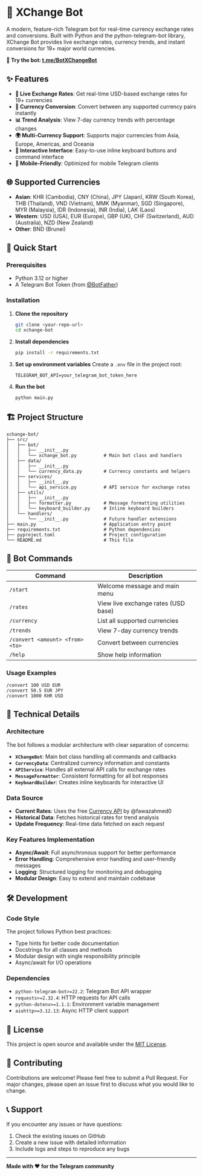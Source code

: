 # 💱 XChange Bot

A modern, feature-rich Telegram bot for real-time currency exchange rates and conversions. Built with Python and the python-telegram-bot library, XChange Bot provides live exchange rates, currency trends, and instant conversions for 19+ major world currencies.

**🤖 Try the bot: [t.me/BotXChangeBot](https://t.me/BotXChangeBot)**

## ✨ Features

- **💱 Live Exchange Rates**: Get real-time USD-based exchange rates for 19+ currencies
- **🔄 Currency Conversion**: Convert between any supported currency pairs instantly  
- **📊 Trend Analysis**: View 7-day currency trends with percentage changes
- **🌍 Multi-Currency Support**: Supports major currencies from Asia, Europe, Americas, and Oceania
- **🎯 Interactive Interface**: Easy-to-use inline keyboard buttons and command interface
- **📱 Mobile-Friendly**: Optimized for mobile Telegram clients

## 🌐 Supported Currencies

- **Asian**: KHR (Cambodia), CNY (China), JPY (Japan), KRW (South Korea), THB (Thailand), VND (Vietnam), MMK (Myanmar), SGD (Singapore), MYR (Malaysia), IDR (Indonesia), INR (India), LAK (Laos)
- **Western**: USD (USA), EUR (Europe), GBP (UK), CHF (Switzerland), AUD (Australia), NZD (New Zealand) 
- **Other**: BND (Brunei)

## 🚀 Quick Start

### Prerequisites

- Python 3.12 or higher
- A Telegram Bot Token (from [@BotFather](https://t.me/botfather))

### Installation

1. **Clone the repository**
   ```bash
   git clone <your-repo-url>
   cd xchange-bot
   ```

2. **Install dependencies**
   ```bash
   pip install -r requirements.txt
   ```

3. **Set up environment variables**
   Create a `.env` file in the project root:
   ```env
   TELEGRAM_BOT_API=your_telegram_bot_token_here
   ```

4. **Run the bot**
   ```bash
   python main.py
   ```

## 🏗️ Project Structure

```
xchange-bot/
├── src/
│   ├── bot/
│   │   ├── __init__.py
│   │   └── xchange_bot.py          # Main bot class and handlers
│   ├── data/
│   │   ├── __init__.py
│   │   └── currency_data.py        # Currency constants and helpers
│   ├── services/
│   │   ├── __init__.py
│   │   └── api_service.py          # API service for exchange rates
│   ├── utils/
│   │   ├── __init__.py
│   │   ├── formatter.py            # Message formatting utilities
│   │   └── keyboard_builder.py     # Inline keyboard builders
│   └── handlers/
│       └── __init__.py             # Future handler extensions
├── main.py                         # Application entry point
├── requirements.txt                # Python dependencies
├── pyproject.toml                  # Project configuration
└── README.md                       # This file
```

## 🤖 Bot Commands

| Command | Description |
|---------|-------------|
| `/start` | Welcome message and main menu |
| `/rates` | View live exchange rates (USD base) |
| `/currency` | List all supported currencies |
| `/trends` | View 7-day currency trends |
| `/convert <amount> <from> <to>` | Convert between currencies |
| `/help` | Show help information |

### Usage Examples

```
/convert 100 USD EUR
/convert 50.5 EUR JPY  
/convert 1000 KHR USD
```

## 🔧 Technical Details

### Architecture

The bot follows a modular architecture with clear separation of concerns:

- **`XChangeBot`**: Main bot class handling all commands and callbacks
- **`CurrencyData`**: Centralized currency information and constants
- **`APIService`**: Handles all external API calls for exchange rates
- **`MessageFormatter`**: Consistent formatting for all bot responses
- **`KeyboardBuilder`**: Creates inline keyboards for interactive UI

### Data Source

- **Current Rates**: Uses the free [Currency API](https://github.com/fawazahmed0/currency-api) by @fawazahmed0
- **Historical Data**: Fetches historical rates for trend analysis
- **Update Frequency**: Real-time data fetched on each request

### Key Features Implementation

- **Async/Await**: Full asynchronous support for better performance
- **Error Handling**: Comprehensive error handling and user-friendly messages  
- **Logging**: Structured logging for monitoring and debugging
- **Modular Design**: Easy to extend and maintain codebase

## 🛠️ Development

### Code Style

The project follows Python best practices:
- Type hints for better code documentation
- Docstrings for all classes and methods
- Modular design with single responsibility principle
- Async/await for I/O operations

### Dependencies

- `python-telegram-bot>=22.2`: Telegram Bot API wrapper
- `requests>=2.32.4`: HTTP requests for API calls
- `python-dotenv>=1.1.1`: Environment variable management
- `aiohttp>=3.12.13`: Async HTTP client support

## 📄 License

This project is open source and available under the [MIT License](LICENSE).

## 🤝 Contributing

Contributions are welcome! Please feel free to submit a Pull Request. For major changes, please open an issue first to discuss what you would like to change.

## 📞 Support

If you encounter any issues or have questions:
1. Check the existing issues on GitHub
2. Create a new issue with detailed information
3. Include logs and steps to reproduce any bugs

---

**Made with ❤️ for the Telegram community**